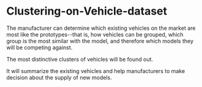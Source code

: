 # Clustering-on-Vehicle-dataset

The manufacturer can determine which existing vehicles on the market are most like the prototypes--that is, how vehicles can be grouped, which group is the most similar with the model, and therefore which models they will be competing against.

The most distinctive clusters of vehicles will be found out.

It will summarize the existing vehicles and help manufacturers to make decision about the supply of new models.

